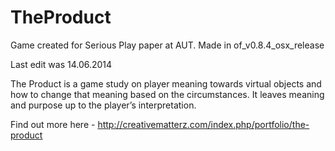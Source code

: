 # TheProduct
Game created for Serious Play paper at AUT.  Made in of_v0.8.4_osx_release

Last edit was 14.06.2014

The Product is a game study on player meaning towards virtual objects and how to change that meaning based on the circumstances. It leaves meaning and purpose up to the player’s interpretation.

Find out more here - http://creativematterz.com/index.php/portfolio/the-product
